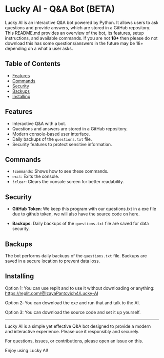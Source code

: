 # Lucky AI - Q&A Bot (BETA)

Lucky AI is an interactive Q&A bot powered by Python. It allows users to ask questions and provide answers, which are stored in a GitHub repository. This README.md provides an overview of the bot, its features, setup instructions, and available commands.
If you are not **18+** then please do not download this has some questions/answers in the future may be 18+ depending on a what a user asks.

## Table of Contents

- [Features](#features)
- [Commands](#commands)
- [Security](#security)
- [Backups](#backups)
- [Installing](#installing)

## Features

- Interactive Q&A with a bot.
- Questions and answers are stored in a GitHub repository.
- Modern console-based user interface.
- Daily backups of the `questions.txt` file.
- Security features to protect sensitive information.

  
## Commands

- `!commands`: Shows how to see these commands.
- `exit`: Exits the console.
- `!clear`: Clears the console screen for better readability.

## Security

- **GitHub Token**: We keep this program with our questions.txt in a exe file due to github token, we will also have the source code on here.

- **Backups**: Daily backups of the `questions.txt` file are saved for data security.

## Backups

The bot performs daily backups of the `questions.txt` file. Backups are saved in a secure location to prevent data loss.

## Installing

Option 1:
You can use replit and to use it without downloading or anything: https://replit.com/@IzayaPantovich4/Lucky-AI

Option 2:
You can download the exe and run that and talk to the AI.

Option 3:
You can download the source code and set it up yourself.

---

Lucky AI is a simple yet effective Q&A bot designed to provide a modern and interactive experience. Please use it responsibly and securely.

For questions, issues, or contributions, please open an issue on this.

Enjoy using Lucky AI!

